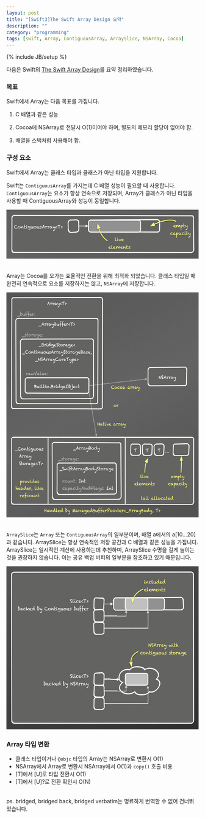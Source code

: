 ```yaml
---
layout: post
title: "[Swift3]The Swift Array Design 요약"
description: ""
category: "programming"
tags: [swift, Array, ContiguousArray, ArraySlice, NSArray, Cocoa]
---
```

{% include JB/setup %}

다음은 Swift의 [The Swift Array Design](https://github.com/apple/swift/blob/master/docs/Arrays.rst)를 요약 정리하였습니다.

### 목표

Swift에서 Array는 다음 목표를 가집니다.

1. C 배열과 같은 성능

2. Cocoa에 NSArray로 전달시 O(1)이어야 하며, 별도의 메모리 할당이 없어야 함.

3. 배열을 스택처럼 사용해야 함.

### 구성 요소

Swift에서 Array는 클래스 타입과 클래스가 아닌 타입을 지원합니다. 

Swift는 `ContiguousArray`를 가지는데 C 배열 성능이 필요할 때 사용합니다. `ContiguousArray`는 요소가 항상 연속으로 저장되며, Array가 클래스가 아닌 타입을 사용할 때 ContiguousArray와 성능이 동일합니다.

<img src="/../../../../image/flickr/30342109715_b41cd03129_z.jpg" width="565" height="128" alt="ContiguousArray"><br/><br/>

Array는 Cocoa를 오가는 효율적인 전환을 위해 최적화 되었습니다. 클래스 타입일 때 완전히 연속적으로 요소를 저장하지는 않고, `NSArray`에 저장합니다.

<img src="/../../../../image/flickr/30045612340_273ae1f3b2_z.jpg" width="570" height="588" alt="ArrayImplementation"><br/><br/>

`ArraySlice`는 `Array` 또는 `ContiguousArray`의 일부분이며, 배열 a에서의 a[10...20]과 같습니다. ArraySlice는 항상 연속적인 저장 공간과 C 배열과 같은 성능을 가집니다. ArraySlice는 일시적인 계산에 사용하는데 추천하며, ArraySlice 수명을 길게 늘이는 것을 권장하지 않습니다. 이는 공유 백업 버퍼의 일부분을 참조하고 있기 때문입니다.

<img src="/../../../../image/flickr/30256377571_a780a20c50_z.jpg" width="578" height="426" alt="Slice">

### Array 타입 변환

* 클래스 타입이거나 `@objc` 타입의 Array는 NSArray로 변환시 O(1)
* NSArray에서 Array로 변환시 NSArray에서 O(1)과 `copy()` 호출 비용
* [T]에서 [U]로 타입 전환시 O(1)
* [T]에서 [U]?로 전환 확인시 O(N)

<br/>ps. bridged, bridged back, bridged verbatim는 명료하게 번역할 수 없어 건너뛰었습니다.
